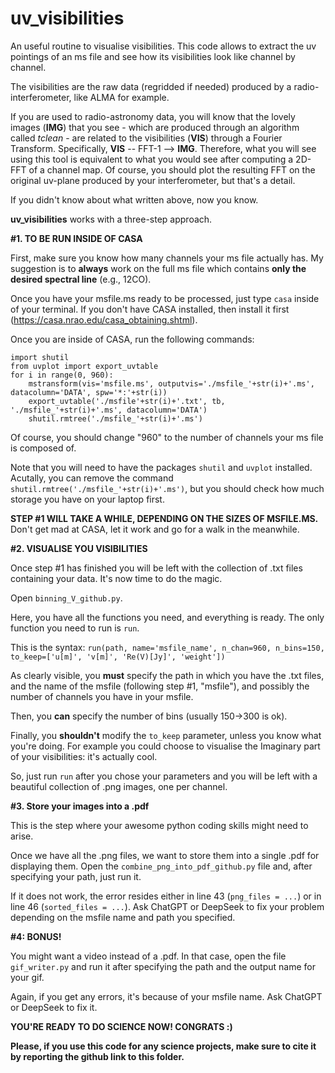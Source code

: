 # uv_visibilities
An useful routine to visualise visibilities.
This code allows to extract the uv pointings of an ms file and see how its visibilities look like channel by channel.

The visibilities are the raw data (regridded if needed) produced by a radio-interferometer, like ALMA for example. 

If you are used to radio-astronomy data, you will know that the lovely images (**IMG**) that you see - which are produced through an algorithm called _tclean_ - are related to the visibilities (**VIS**) through a Fourier Transform. Specifically, **VIS** -- FFT-1 --> **IMG**. Therefore, what you will see using this tool is equivalent to what you would see after computing a 2D-FFT of a channel map. Of course, you should plot the resulting FFT on the original uv-plane produced by your interferometer, but that's a detail.

If you didn't know about what written above, now you know.

**uv_visibilities** works with a three-step approach. 

**#1. TO BE RUN INSIDE OF CASA**

First, make sure you know how many channels your ms file actually has. My suggestion is to **always** work on the full ms file which contains **only the desired spectral line** (e.g., 12CO).

Once you have your msfile.ms ready to be processed, just type ```casa``` inside of your terminal. If you don't have CASA installed, then install it first (https://casa.nrao.edu/casa_obtaining.shtml).

Once you are inside of CASA, run the following commands:

```
import shutil
from uvplot import export_uvtable
for i in range(0, 960):
    mstransform(vis='msfile.ms', outputvis='./msfile_'+str(i)+'.ms', datacolumn='DATA', spw='*:'+str(i))
    export_uvtable('./msfile'+str(i)+'.txt', tb, './msfile_'+str(i)+'.ms', datacolumn='DATA')
    shutil.rmtree('./msfile_'+str(i)+'.ms')
```

Of course, you should change "960" to the number of channels your ms file is composed of.

Note that you will need to have the packages ```shutil``` and ```uvplot``` installed. Acutally, you can remove the command ```shutil.rmtree('./msfile_'+str(i)+'.ms')```, but you should check how much storage you have on your laptop first.

**STEP #1 WILL TAKE A WHILE, DEPENDING ON THE SIZES OF MSFILE.MS.** Don't get mad at CASA, let it work and go for a walk in the meanwhile.

**#2. VISUALISE YOU VISIBILITIES**

Once step #1 has finished you will be left with the collection of .txt files containing your data. It's now time to do the magic.

Open ```binning_V_github.py```. 

Here, you have all the functions you need, and everything is ready. The only function you need to run is ```run```.

This is the syntax: ```run(path, name='msfile_name', n_chan=960, n_bins=150, to_keep=['u[m]', 'v[m]', 'Re(V)[Jy]', 'weight'])```

As clearly visible, you **must** specify the path in which you have the .txt files, and the name of the msfile (following step #1, "msfile"), and possibly the number of channels you have in your msfile.

Then, you **can** specify the number of bins (usually 150->300 is ok).

Finally, you **shouldn't** modify the ```to_keep``` parameter, unless you know what you're doing. For example you could choose to visualise the Imaginary part of your visibilities: it's actually cool.

So, just run ```run``` after you chose your parameters and you will be left with a beautiful collection of .png images, one per channel.

**#3. Store your images into a .pdf**

This is the step where your awesome python coding skills might need to arise.

Once we have all the .png files, we want to store them into a single .pdf for displaying them. Open the ```combine_png_into_pdf_github.py``` file and, after specifying your path, just run it. 

If it does not work, the error resides either in line 43 (```png_files = ...```) or in line 46 (```sorted_files = ...```). Ask ChatGPT or DeepSeek to fix your problem depending on the msfile name and path you specified.

**#4: BONUS!**

You might want a video instead of a .pdf. In that case, open the file ```gif_writer.py``` and run it after specifying the path and the output name for your gif.

Again, if you get any errors, it's because of your msfile name. Ask ChatGPT or DeepSeek to fix it.


**YOU'RE READY TO DO SCIENCE NOW! CONGRATS :)**


**Please, if you use this code for any science projects, make sure to cite it by reporting the github link to this folder.**



